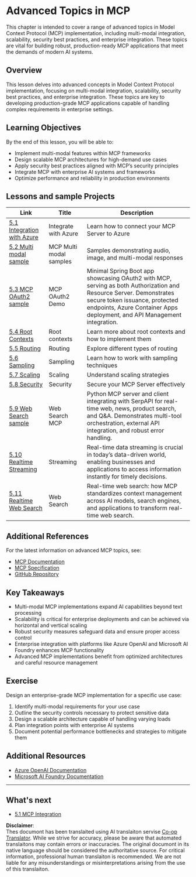 <!--
CO_OP_TRANSLATOR_METADATA:
{
  "original_hash": "b1cffc51b82049ac3d5e88db0ff4a0a1",
  "translation_date": "2025-06-12T23:12:43+00:00",
  "source_file": "05-AdvancedTopics/README.md",
  "language_code": "mo"
}
-->
# Advanced Topics in MCP 

This chapter is intended to cover a range of advanced topics in Model Context Protocol (MCP) implementation, including multi-modal integration, scalability, security best practices, and enterprise integration. These topics are vital for building robust, production-ready MCP applications that meet the demands of modern AI systems.

## Overview

This lesson delves into advanced concepts in Model Context Protocol implementation, focusing on multi-modal integration, scalability, security best practices, and enterprise integration. These topics are key to developing production-grade MCP applications capable of handling complex requirements in enterprise settings.

## Learning Objectives

By the end of this lesson, you will be able to:

- Implement multi-modal features within MCP frameworks
- Design scalable MCP architectures for high-demand use cases
- Apply security best practices aligned with MCP’s security principles
- Integrate MCP with enterprise AI systems and frameworks
- Optimize performance and reliability in production environments

## Lessons and sample Projects

| Link | Title | Description |
|------|-------|-------------|
| [5.1 Integration with Azure](./mcp-integration/README.md) | Integrate with Azure | Learn how to connect your MCP Server to Azure |
| [5.2 Multi modal sample](./mcp-multi-modality/README.md) | MCP Multi modal samples  | Samples demonstrating audio, image, and multi-modal responses |
| [5.3 MCP OAuth2 sample](../../../05-AdvancedTopics/mcp-oauth2-demo) | MCP OAuth2 Demo | Minimal Spring Boot app showcasing OAuth2 with MCP, serving as both Authorization and Resource Server. Demonstrates secure token issuance, protected endpoints, Azure Container Apps deployment, and API Management integration. |
| [5.4 Root Contexts](./mcp-root-contexts/README.md) | Root contexts  | Learn more about root contexts and how to implement them |
| [5.5 Routing](./mcp-routing/README.md) | Routing | Explore different types of routing |
| [5.6 Sampling](./mcp-sampling/README.md) | Sampling | Learn how to work with sampling techniques |
| [5.7 Scaling](./mcp-scaling/README.md) | Scaling  | Understand scaling strategies |
| [5.8 Security](./mcp-security/README.md) | Security  | Secure your MCP Server effectively |
| [5.9 Web Search sample](./web-search-mcp/README.md) | Web Search MCP | Python MCP server and client integrating with SerpAPI for real-time web, news, product search, and Q&A. Demonstrates multi-tool orchestration, external API integration, and robust error handling. |
| [5.10 Realtime Streaming](./mcp-realtimestreaming/README.md) | Streaming  | Real-time data streaming is crucial in today’s data-driven world, enabling businesses and applications to access information instantly for timely decisions. |
| [5.11 Realtime Web Search](./mcp-realtimesearch/README.md) | Web Search | Real-time web search: how MCP standardizes context management across AI models, search engines, and applications to transform real-time web search. | 

## Additional References

For the latest information on advanced MCP topics, see:
- [MCP Documentation](https://modelcontextprotocol.io/)
- [MCP Specification](https://spec.modelcontextprotocol.io/)
- [GitHub Repository](https://github.com/modelcontextprotocol)

## Key Takeaways

- Multi-modal MCP implementations expand AI capabilities beyond text processing
- Scalability is critical for enterprise deployments and can be achieved via horizontal and vertical scaling
- Robust security measures safeguard data and ensure proper access control
- Enterprise integration with platforms like Azure OpenAI and Microsoft AI Foundry enhances MCP functionality
- Advanced MCP implementations benefit from optimized architectures and careful resource management

## Exercise

Design an enterprise-grade MCP implementation for a specific use case:

1. Identify multi-modal requirements for your use case
2. Outline the security controls necessary to protect sensitive data
3. Design a scalable architecture capable of handling varying loads
4. Plan integration points with enterprise AI systems
5. Document potential performance bottlenecks and strategies to mitigate them

## Additional Resources

- [Azure OpenAI Documentation](https://learn.microsoft.com/en-us/azure/ai-services/openai/)
- [Microsoft AI Foundry Documentation](https://learn.microsoft.com/en-us/ai-services/)

---

## What's next

- [5.1 MCP Integration](./mcp-integration/README.md)

**Disclaimer**:  
Thes documont has been translaited using AI translaiton servise [Co-op Translator](https://github.com/Azure/co-op-translator). While we strive for accuracy, please be aware that automated translaitons may contain errors or inaccuracies. The original documont in its native language should be considered the authoritative source. For critical information, professional human translaiton is recommended. We are not liable for any misunderstandings or misinterpretations arising from the use of this translaiton.